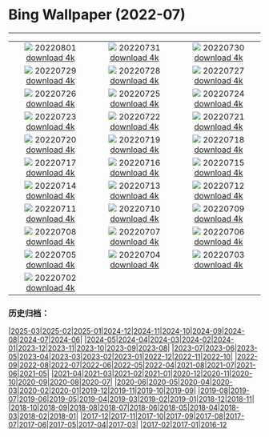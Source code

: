 # Bing Wallpaper (2022-07)
**************
| | | |
| :----: | :----: | :----: |
| ![](https://www.bing.com/th?id=OHR.Malo_FR-FR8904718960_1920x1080.jpg) 20220801 [download 4k](https://www.bing.com/th?id=OHR.Malo_FR-FR8904718960_UHD.jpg) | ![](https://www.bing.com/th?id=OHR.NoctilucentClouds_FR-FR8706012918_1920x1080.jpg) 20220731 [download 4k](https://www.bing.com/th?id=OHR.NoctilucentClouds_FR-FR8706012918_UHD.jpg) | ![](https://www.bing.com/th?id=OHR.FiordlandRainforest_FR-FR8457095937_1920x1080.jpg) 20220730 [download 4k](https://www.bing.com/th?id=OHR.FiordlandRainforest_FR-FR8457095937_UHD.jpg) |
| ![](https://www.bing.com/th?id=OHR.FourTigresses_FR-FR1714859277_1920x1080.jpg) 20220729 [download 4k](https://www.bing.com/th?id=OHR.FourTigresses_FR-FR1714859277_UHD.jpg) | ![](https://www.bing.com/th?id=OHR.LongsPeak_FR-FR6011302355_1920x1080.jpg) 20220728 [download 4k](https://www.bing.com/th?id=OHR.LongsPeak_FR-FR6011302355_UHD.jpg) | ![](https://www.bing.com/th?id=OHR.NabateanTomb_FR-FR5825302383_1920x1080.jpg) 20220727 [download 4k](https://www.bing.com/th?id=OHR.NabateanTomb_FR-FR5825302383_UHD.jpg) |
| ![](https://www.bing.com/th?id=OHR.MangroveDay_FR-FR5496299343_1920x1080.jpg) 20220726 [download 4k](https://www.bing.com/th?id=OHR.MangroveDay_FR-FR5496299343_UHD.jpg) | ![](https://www.bing.com/th?id=OHR.MGRBrighton_FR-FR4940041141_1920x1080.jpg) 20220725 [download 4k](https://www.bing.com/th?id=OHR.MGRBrighton_FR-FR4940041141_UHD.jpg) | ![](https://www.bing.com/th?id=OHR.AmeliaEarhart_FR-FR4184656369_1920x1080.jpg) 20220724 [download 4k](https://www.bing.com/th?id=OHR.AmeliaEarhart_FR-FR4184656369_UHD.jpg) |
| ![](https://www.bing.com/th?id=OHR.SailAway_FR-FR3636501249_1920x1080.jpg) 20220723 [download 4k](https://www.bing.com/th?id=OHR.SailAway_FR-FR3636501249_UHD.jpg) | ![](https://www.bing.com/th?id=OHR.SGIMontenegro_FR-FR3392947908_1920x1080.jpg) 20220722 [download 4k](https://www.bing.com/th?id=OHR.SGIMontenegro_FR-FR3392947908_UHD.jpg) | ![](https://www.bing.com/th?id=OHR.AbbeyGardens_FR-FR3048585399_1920x1080.jpg) 20220721 [download 4k](https://www.bing.com/th?id=OHR.AbbeyGardens_FR-FR3048585399_UHD.jpg) |
| ![](https://www.bing.com/th?id=OHR.MoonPhases_FR-FR2824957504_1920x1080.jpg) 20220720 [download 4k](https://www.bing.com/th?id=OHR.MoonPhases_FR-FR2824957504_UHD.jpg) | ![](https://www.bing.com/th?id=OHR.StPaul_FR-FR2354587881_1920x1080.jpg) 20220719 [download 4k](https://www.bing.com/th?id=OHR.StPaul_FR-FR2354587881_UHD.jpg) | ![](https://www.bing.com/th?id=OHR.OmijimaIsland_FR-FR2031215669_1920x1080.jpg) 20220718 [download 4k](https://www.bing.com/th?id=OHR.OmijimaIsland_FR-FR2031215669_UHD.jpg) |
| ![](https://www.bing.com/th?id=OHR.CoyoteButtes_FR-FR1848007907_1920x1080.jpg) 20220717 [download 4k](https://www.bing.com/th?id=OHR.CoyoteButtes_FR-FR1848007907_UHD.jpg) | ![](https://www.bing.com/th?id=OHR.AmericanGoldfinch_FR-FR1636751984_1920x1080.jpg) 20220716 [download 4k](https://www.bing.com/th?id=OHR.AmericanGoldfinch_FR-FR1636751984_UHD.jpg) | ![](https://www.bing.com/th?id=OHR.Arrone_FR-FR1468008337_1920x1080.jpg) 20220715 [download 4k](https://www.bing.com/th?id=OHR.Arrone_FR-FR1468008337_UHD.jpg) |
| ![](https://www.bing.com/th?id=OHR.ByeByeMonarchy_FR-FR9849572801_1920x1080.jpg) 20220714 [download 4k](https://www.bing.com/th?id=OHR.ByeByeMonarchy_FR-FR9849572801_UHD.jpg) | ![](https://www.bing.com/th?id=OHR.BasaltGiants_FR-FR4350435529_1920x1080.jpg) 20220713 [download 4k](https://www.bing.com/th?id=OHR.BasaltGiants_FR-FR4350435529_UHD.jpg) | ![](https://www.bing.com/th?id=OHR.SpiralHill_FR-FR4074154737_1920x1080.jpg) 20220712 [download 4k](https://www.bing.com/th?id=OHR.SpiralHill_FR-FR4074154737_UHD.jpg) |
| ![](https://www.bing.com/th?id=OHR.BarcelonaPop_FR-FR3835377255_1920x1080.jpg) 20220711 [download 4k](https://www.bing.com/th?id=OHR.BarcelonaPop_FR-FR3835377255_UHD.jpg) | ![](https://www.bing.com/th?id=OHR.OludenizTurkey_FR-FR3449178322_1920x1080.jpg) 20220710 [download 4k](https://www.bing.com/th?id=OHR.OludenizTurkey_FR-FR3449178322_UHD.jpg) | ![](https://www.bing.com/th?id=OHR.DolomitesMW_FR-FR3124362500_1920x1080.jpg) 20220709 [download 4k](https://www.bing.com/th?id=OHR.DolomitesMW_FR-FR3124362500_UHD.jpg) |
| ![](https://www.bing.com/th?id=OHR.PreveliGorge_FR-FR1736023158_1920x1080.jpg) 20220708 [download 4k](https://www.bing.com/th?id=OHR.PreveliGorge_FR-FR1736023158_UHD.jpg) | ![](https://www.bing.com/th?id=OHR.HecetaHead_FR-FR1420463940_1920x1080.jpg) 20220707 [download 4k](https://www.bing.com/th?id=OHR.HecetaHead_FR-FR1420463940_UHD.jpg) | ![](https://www.bing.com/th?id=OHR.KissingPuffins_FR-FR0969841182_1920x1080.jpg) 20220706 [download 4k](https://www.bing.com/th?id=OHR.KissingPuffins_FR-FR0969841182_UHD.jpg) |
| ![](https://www.bing.com/th?id=OHR.BacResults_FR-FR9657922695_1920x1080.jpg) 20220705 [download 4k](https://www.bing.com/th?id=OHR.BacResults_FR-FR9657922695_UHD.jpg) | ![](https://www.bing.com/th?id=OHR.SharavatiBridge_FR-FR8627925896_1920x1080.jpg) 20220704 [download 4k](https://www.bing.com/th?id=OHR.SharavatiBridge_FR-FR8627925896_UHD.jpg) | ![](https://www.bing.com/th?id=OHR.SummerDogs_FR-FR6348684869_1920x1080.jpg) 20220703 [download 4k](https://www.bing.com/th?id=OHR.SummerDogs_FR-FR6348684869_UHD.jpg) |
| ![](https://www.bing.com/th?id=OHR.HalfwayDay_FR-FR4077214766_1920x1080.jpg) 20220702 [download 4k](https://www.bing.com/th?id=OHR.HalfwayDay_FR-FR4077214766_UHD.jpg) |  |  |

### 历史归档：

|[2025-03](bing/2025-03/2025-03.md)|[2025-02](bing/2025-02/2025-02.md)|[2025-01](bing/2025-01/2025-01.md)|[2024-12](bing/2024-12/2024-12.md)|[2024-11](bing/2024-11/2024-11.md)|[2024-10](bing/2024-10/2024-10.md)|[2024-09](bing/2024-09/2024-09.md)|[2024-08](bing/2024-08/2024-08.md)|[2024-07](bing/2024-07/2024-07.md)|[2024-06](bing/2024-06/2024-06.md)|
|[2024-05](bing/2024-05/2024-05.md)|[2024-04](bing/2024-04/2024-04.md)|[2024-03](bing/2024-03/2024-03.md)|[2024-02](bing/2024-02/2024-02.md)|[2024-01](bing/2024-01/2024-01.md)|[2023-12](bing/2023-12/2023-12.md)|[2023-11](bing/2023-11/2023-11.md)|[2023-10](bing/2023-10/2023-10.md)|[2023-09](bing/2023-09/2023-09.md)|[2023-08](bing/2023-08/2023-08.md)|
|[2023-07](bing/2023-07/2023-07.md)|[2023-06](bing/2023-06/2023-06.md)|[2023-05](bing/2023-05/2023-05.md)|[2023-04](bing/2023-04/2023-04.md)|[2023-03](bing/2023-03/2023-03.md)|[2023-02](bing/2023-02/2023-02.md)|[2023-01](bing/2023-01/2023-01.md)|[2022-12](bing/2022-12/2022-12.md)|[2022-11](bing/2022-11/2022-11.md)|[2022-10](bing/2022-10/2022-10.md)|
|[2022-09](bing/2022-09/2022-09.md)|[2022-08](bing/2022-08/2022-08.md)|[2022-07](bing/2022-07/2022-07.md)|[2022-06](bing/2022-06/2022-06.md)|[2022-05](bing/2022-05/2022-05.md)|[2022-04](bing/2022-04/2022-04.md)|[2021-08](bing/2021-08/2021-08.md)|[2021-07](bing/2021-07/2021-07.md)|[2021-06](bing/2021-06/2021-06.md)|[2021-05](bing/2021-05/2021-05.md)|
|[2021-04](bing/2021-04/2021-04.md)|[2021-03](bing/2021-03/2021-03.md)|[2021-02](bing/2021-02/2021-02.md)|[2021-01](bing/2021-01/2021-01.md)|[2020-12](bing/2020-12/2020-12.md)|[2020-11](bing/2020-11/2020-11.md)|[2020-10](bing/2020-10/2020-10.md)|[2020-09](bing/2020-09/2020-09.md)|[2020-08](bing/2020-08/2020-08.md)|[2020-07](bing/2020-07/2020-07.md)|
|[2020-06](bing/2020-06/2020-06.md)|[2020-05](bing/2020-05/2020-05.md)|[2020-04](bing/2020-04/2020-04.md)|[2020-03](bing/2020-03/2020-03.md)|[2020-02](bing/2020-02/2020-02.md)|[2020-01](bing/2020-01/2020-01.md)|[2019-12](bing/2019-12/2019-12.md)|[2019-11](bing/2019-11/2019-11.md)|[2019-10](bing/2019-10/2019-10.md)|[2019-09](bing/2019-09/2019-09.md)|
|[2019-08](bing/2019-08/2019-08.md)|[2019-07](bing/2019-07/2019-07.md)|[2019-06](bing/2019-06/2019-06.md)|[2019-05](bing/2019-05/2019-05.md)|[2019-04](bing/2019-04/2019-04.md)|[2019-03](bing/2019-03/2019-03.md)|[2019-02](bing/2019-02/2019-02.md)|[2019-01](bing/2019-01/2019-01.md)|[2018-12](bing/2018-12/2018-12.md)|[2018-11](bing/2018-11/2018-11.md)|
|[2018-10](bing/2018-10/2018-10.md)|[2018-09](bing/2018-09/2018-09.md)|[2018-08](bing/2018-08/2018-08.md)|[2018-07](bing/2018-07/2018-07.md)|[2018-06](bing/2018-06/2018-06.md)|[2018-05](bing/2018-05/2018-05.md)|[2018-04](bing/2018-04/2018-04.md)|[2018-03](bing/2018-03/2018-03.md)|[2018-02](bing/2018-02/2018-02.md)|[2018-01](bing/2018-01/2018-01.md)|
|[2017-12](bing/2017-12/2017-12.md)|[2017-11](bing/2017-11/2017-11.md)|[2017-10](bing/2017-10/2017-10.md)|[2017-09](bing/2017-09/2017-09.md)|[2017-08](bing/2017-08/2017-08.md)|[2017-07](bing/2017-07/2017-07.md)|[2017-06](bing/2017-06/2017-06.md)|[2017-05](bing/2017-05/2017-05.md)|[2017-04](bing/2017-04/2017-04.md)|[2017-03](bing/2017-03/2017-03.md)|
|[2017-02](bing/2017-02/2017-02.md)|[2017-01](bing/2017-01/2017-01.md)|[2016-12](bing/2016-12/2016-12.md)